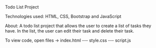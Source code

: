 Todo List Project

Technologies used: HTML, CSS, Bootstrap and JavaScript

About: A todo list project that allows the user to create a list of tasks they have. In the list, the user can edit their task and delete their task.

To view code, open files -> index.html --- style.css --- script.js